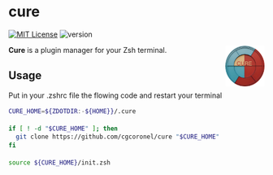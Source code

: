 # cure 

[![MIT License](https://img.shields.io/badge/license-MIT-007EC7.svg)](/LICENSE)
![version](https://img.shields.io/badge/version-v0.0.3-df5e88)

<img align="right"
     height="80"
     alt="Cure Logo"
     src="https://github.com/cgcoronel/cure/blob/main/logo.png">
</a>

**Cure** is a plugin manager for your Zsh terminal.

## Usage
Put in your .zshrc file the flowing code and restart your terminal

```zsh
CURE_HOME=${ZDOTDIR:-${HOME}}/.cure

if [ ! -d "$CURE_HOME" ]; then
  git clone https://github.com/cgcoronel/cure "$CURE_HOME"
fi

source ${CURE_HOME}/init.zsh
```






